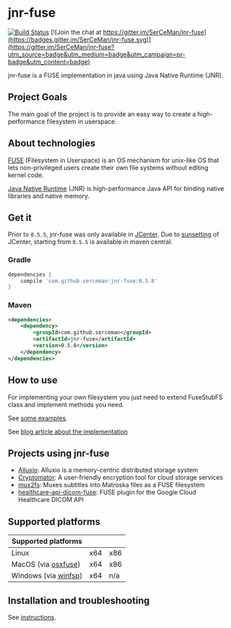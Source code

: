 jnr-fuse
==
[![Build Status](https://circleci.com/gh/SerCeMan/jnr-fuse.svg?style=svg)](https://circleci.com/gh/SerCeMan/jnr-fuse)  [![Join the chat at https://gitter.im/SerCeMan/jnr-fuse](https://badges.gitter.im/SerCeMan/jnr-fuse.svg)](https://gitter.im/SerCeMan/jnr-fuse?utm_source=badge&utm_medium=badge&utm_campaign=pr-badge&utm_content=badge)

jnr-fuse is a FUSE implementation in java using Java Native Runtime (JNR). 

## Project Goals

The main goal of the project is to provide an easy way to create a high-performance filesystem in userspace.

## About technologies
[FUSE](https://github.com/libfuse/libfuse) (Filesystem in Userspace)  is an OS mechanism for unix-like OS that lets non-privileged users create their own file systems without editing kernel code. 

[Java Native Runtime](https://github.com/jnr/jnr-ffi) (JNR) is high-performance Java API for binding native libraries and native memory.

## Get it

Prior to `0.5.5`, jnr-fuse was only available in [JCenter](https://bintray.com/serce/maven/jnr-fuse). Due to [sunsetting](https://jfrog.com/blog/into-the-sunset-bintray-jcenter-gocenter-and-chartcenter/) of JCenter, starting from `0.5.5` is available in maven central. 

### Gradle
```groovy
dependencies {
    compile 'com.github.serceman:jnr-fuse:0.5.8'
}
````
### Maven
```xml
<dependencies>
    <dependency>
        <groupId>com.github.serceman</groupId>
        <artifactId>jnr-fuse</artifactId>
        <version>0.5.8</version>
    </dependency>
</dependencies>
```

## How to use
For implementing your own filesystem you just need to extend FuseStubFS class and implement methods you need. 

See [some examples](https://github.com/SerCeMan/jnr-fuse/tree/master/src/main/java/ru/serce/jnrfuse/examples).

See [blog article about the implementation](http://serce.me/posts/22-06-2015-jnr-fuse/)

## Projects using jnr-fuse
* [Alluxio](https://github.com/Alluxio/alluxio/tree/master/integration/fuse): Alluxio is a memory-centric distributed storage system
* [Cryptomator](https://github.com/cryptomator/cryptomator): A user-friendly encryption tool for cloud storage services
* [mux2fs](https://github.com/tfiskgul/mux2fs): Muxes subtitles into Matroska files as a FUSE filesystem
* [healthcare-api-dicom-fuse](https://github.com/GoogleCloudPlatform/healthcare-api-dicom-fuse): FUSE plugin for the Google Cloud Healthcare DICOM API

## Supported platforms
| Supported platforms                                           |     |      |
|---------------------------------------------------------------|-----|------|
| Linux                                                         | x64 | x86  |
| MacOS (via [osxfuse](https://osxfuse.github.io/))             | x64 | x86  |
| Windows (via [winfsp](https://github.com/billziss-gh/winfsp/))| x64 | n/a  |

## Installation and troubleshooting

See [instructions](https://github.com/SerCeMan/jnr-fuse/blob/master/INSTALLATION.md).


